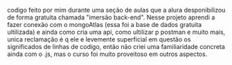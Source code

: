 codigo feito por mim durante uma seção de aulas que a alura desponibilizou de forma gratuita chamada "imersão back-end". Nesse projeto aprendi a fazer conexão com o mongoAtlas (essa foi a base de dados gratuita ultilizada) e ainda como cria uma api, como ultilizar p postman e muito mais, unica reclamação é q ele e levemente superficial em questão os significados de linhas de codigo, então não criei uma familiaridade concreta ainda com o .js, mas o curso foi muito proveitoso em outros aspectos.
